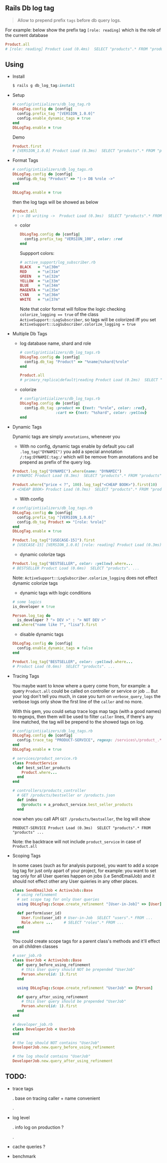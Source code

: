 ## Rails Db log tag

  > Allow to prepend prefix `tags` before db query logs. 

  For example: below show the prefix tag `[role: reading]` which is the role of the current database

  ```ruby
  Product.all
  # [role: reading] Product Load (0.4ms)  SELECT "products".* FROM "products" ...
  ```

## Using

- Install

  ```ruby
  $ rails g db_log_tag:install
  ```

- Setup

  ```ruby
  # config/intiializers/db_log_tag.rb
  DbLogTag.config do |config|
    config.prefix_tag "[VERSION_1.0.0]"
    config.enable_dynamic_tags = true
  end
  DbLogTag.enable = true
  ```
  
  Demo

  ```ruby
  Product.first
  # [VERSION_1.0.0] Product Load (0.3ms)  SELECT "products".* FROM "products" ...
  ```

- Format Tags

  ```ruby
  # config/intiializers/db_log_tags.rb
  DbLogTag.config do |config|
    config.db_tag "Product" => "|-> DB %role ->"
  end

  DbLogTag.enable = true
  ```

  then the log tags will be showed as below

  ```ruby
  Product.all
  # |-> DB writing ->  Product Load (0.3ms)  SELECT "products".* FROM "products" ...
  ```

  + color

    ```ruby
    DbLogTag.config do |config|
      config.prefix_tag "VERSION_100", color: :red
    end
    ```

    Suppport colors:

    ```ruby
    # active_support/log_subscriber.rb
    BLACK   = "\e[30m"
    RED     = "\e[31m"
    GREEN   = "\e[32m"
    YELLOW  = "\e[33m"
    BLUE    = "\e[34m"
    MAGENTA = "\e[35m"
    CYAN    = "\e[36m"
    WHITE   = "\e[37m"
    ```

    Note that color format will follow the logic checking `colorize_logging == true` of the class `ActiveSupport::LogSubscriber`, so tags will be colorized iff you set `ActiveSupport::LogSubscriber.colorize_logging = true`

- Multiple Db Tags

  + log database name, shard and role

    ```ruby
    # config/intiializers/db_log_tags.rb
    DbLogTag.config do |config|
      config.db_tag "Product" => "%name|%shard|%role"
    end

    Product.all
    # primary_replica|default|reading Product Load (0.2ms)  SELECT "products".* 
    ```

  + colorize

    ```ruby
    # config/intiializers/db_log_tags.rb
    DbLogTag.config do |config|
      config.db_tag :product => {text: "%role", color: :red},
                    :cart => {text: "%shard", color: :yellow}
    end
    ```

- Dynamic Tags

  Dynamic tags are simply `annotations`, whenever you 

  + With no config, dynamic tags enable by default you call `.log_tag("DYNAMIC")` you add a special annotation `/:tag:DYNAMIC:tag:/` which will be remove from annotations and be prepend as prefix of the query log.

  ```ruby
  Product.log_tag("DYNAMIC").where(name: "DYNAMIC")
  # DYNAMIC Product Load (0.3ms)  SELECT "products".* FROM "products" ...

  Product.where("price < ?", 100).log_tag("<CHEAP BOOK>").first(10)
  # <CHEAP BOOK> Product Load (0.7ms)  SELECT "products".* FROM "products" WHERE (price < 100) ...
  ```

  + With config

  ```ruby
  # config/intiializers/db_log_tags.rb
  DbLogTag.config do |config|
    config.prefix_tag "[VERSION_1.0.0]"
    config.db_tag Product => "[role: %role]"
  end
  DbLogTag.enable = true
  ```

  ```ruby
  Product.log_tag("[USECASE-15]").first
  # [USECASE-15] [VERSION_1.0.0] [role: reading] Product Load (0.3ms)  SELECT "products".* FROM "products" ...
  ```

  + dynamic colorize tags

  ```ruby
  Product.log_tag("BESTSELLER", color: :yellow).where...
  # BESTSELLER Product Load (0.6ms)  SELECT "products". ...
  ```

  Note: `ActiveSupport::LogSubscriber.colorize_logging` does not effect dynamic colorize tags

  + dynamic tags with logic conditions

  ```ruby
  # some logics
  is_developer = true

  Person.log_tag do
    is_developer ? "> DEV >" : "> NOT DEV >"
  end.where("name like ?", "lisa").first
  ```

  + disable dynamic tags

  ```ruby
  DbLogTag.config do |config|
    config.enable_dynamic_tags = false
  end

  Product.log_tag("BESTSELLER", color: :yellow).where...
  # Product Load (0.6ms)  SELECT "products". ...
  ```

- Tracing Tags

  You maybe want to know where a query come from, for example: a query `Product.all` could be called on controller or service or job ... But your log don't tell you much, in case you turn on `verbose_query_logs` the verbose logs only show the first line of the `caller` and no more. 

  With this gem, you could setup trace logs map tags (with a good names) to regexps, then them will be used to filter `caller` lines, if there's any line matched, the tag will be prepend to the showed tags on log.

  ```ruby
  # config/intiializers/db_log_tags.rb
  DbLogTag.config do |config|
    config.trace_tag "PRODUCT-SERVICE", regexp: /services\/product_.*/
  end
  DbLogTag.enable = true

  # services/product_service.rb
  class ProductService
    def best_seller_products
      Product.where...
    end
  end

  # controllers/products_controller
    # GET /products/bestseller or /products.json
    def index
      @products = a_product_service.best_seller_products
    end
  ```

  now when you call API `GET /products/bestseller`, the log will show

  `PRODUCT-SERVICE Product Load (0.3ms)  SELECT "products".* FROM "products" ...` 

  Note: the backtrace will not include `product_service` in case of `Product.all` 

- Scoping Tags

  In some cases (such as for analysis purpose), you want to add a scope log tag for just only apart of your project, for example: you want to set tag only for all User queries happen on jobs (i.e SendEmailJob) and it should not effect other any User quieries in any other places.

  ```ruby
  class SendEmailJob < ActiveJob::Base
    # using refinement
    # set scope tag for only User queries
    using DbLogTag::Scope.create_refinement "[User-in-Job]" => [User]

    def perform(user_id)
      User.find(user_id) # User-in-Job  SELECT "users".* FROM ...
      Role.where ...     # SELECT "roles".* FROM ...
    end
  end
  ```
  You could create scope tags for a parent class's methods and it'll effect on all children classes

  ```ruby
  # user_job.rb
  class UserJob < ActiveJob::Base
    def query_before_using_refinement
      # this User query should NOT be prepended "UserJob"
      Person.where(id: 1).first
    end

    using DbLogTag::Scope.create_refinement "UserJob" => [Person]

    def query_after_using_refinement
      # this User query should be prepended "UserJob"
      Person.where(id: 1).first
    end
  end

  # developer_job.rb
  class DeveloperJob < UserJob
  end

  # the log should NOT contains "UserJob"
  DeveloperJob.new.query_before_using_refinement

  # the log should contains "UserJob"
  DeveloperJob.new.query_after_using_refinement
  ```


## TODO:

  + trace tags

    . base on tracing caller + name convenient

    .

  + log level

    . info log on production ?

    .

  + cache queries ?

  + benchmark
